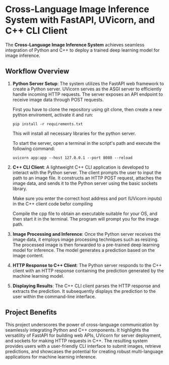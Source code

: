 # Cross-Language Image Inference System with FastAPI, UVicorn, and C++ CLI Client

The **Cross-Language Image Inference System** achieves seamless integration of Python and C++ to deploy a trained deep learning model for image inference.

## Workflow Overview

1. **Python Server Setup**: The system utilizes the FastAPI web framework to create a Python server. UVicorn serves as the ASGI server to efficiently handle incoming HTTP requests. The server exposes an API endpoint to receive image data through POST requests.

    First you have to clone the repository using git clone, then create a new python enviroment, activate it and run:

    ```
    pip install -r requirements.txt
    ```
    This will install all necessary libraries for the python server.

    To start the server, open a terminal in the script's path and execute the following command:
    
    ```
    uvicorn app:app --host 127.0.0.1 --port 8080 --reload
    ```

2. **C++ CLI Client**: A lightweight C++ CLI application is developed to interact with the Python server. The client prompts the user to input the path to an image file. It constructs an HTTP POST request, attaches the image data, and sends it to the Python server using the basic sockets library.

    Make sure you enter the correct host address and port (UVicorn inputs) in the C++ client code befor compiling

    Compile the cpp file to obtain an executable suitable for your OS, and then start it in the terminal. The program will prompt you for the image path.

3. **Image Processing and Inference**: Once the Python server receives the image data, it employs image processing techniques such as resizing. The processed image is then forwarded to a pre-trained deep learning model for inference. The model generates a prediction based on the image content.

4. **HTTP Response to C++ Client**: The Python server responds to the C++ client with an HTTP response containing the prediction generated by the machine learning model.

5. **Displaying Results**: The C++ CLI client parses the HTTP response and extracts the prediction. It subsequently displays the prediction to the user within the command-line interface.

## Project Benefits

This project underscores the power of cross-language communication by seamlessly integrating Python and C++ components. It highlights the versatility of FastAPI for building web APIs, UVicorn for server deployment, and sockets for making HTTP requests in C++. The resulting system provides users with a user-friendly CLI interface to submit images, retrieve predictions, and showcases the potential for creating robust multi-language applications for machine learning inference.

